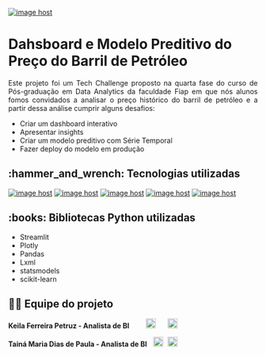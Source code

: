 <a href="https://imgbox.com/k7FeykFR" target="_blank"><img src="https://thumbs2.imgbox.com/38/3f/k7FeykFR_t.png" alt="image host"/></a>
<h1>Dahsboard e Modelo Preditivo do Preço do Barril de Petróleo</h1>

<p style="text-align: justify;">Este projeto foi um Tech Challenge proposto na quarta fase do curso de Pós-graduação em Data Analytics da faculdade Fiap em que nós alunos fomos convidados a analisar o preço histórico do barril de petróleo e a partir dessa análise cumprir alguns desafios:</p>

<ul>
  <li> Criar um dashboard interativo</li>
   <li> Apresentar insights</li>
   <li> Criar um modelo preditivo com Série Temporal</li>
   <li> Fazer deploy do modelo em produção</li>
</ul>

<h2> :hammer_and_wrench: Tecnologias utilizadas</h2>
<a href="https://imgbox.com/zPWZoqf8" target="_blank"><img src="https://thumbs2.imgbox.com/7a/64/zPWZoqf8_t.png" alt="image host"/></a>
<a href="https://imgbox.com/I7ADNVgD" target="_blank"><img src="https://thumbs2.imgbox.com/ee/16/I7ADNVgD_t.png" alt="image host"/></a>
<a href="https://imgbox.com/nRi9wGf8" target="_blank"><img src="https://thumbs2.imgbox.com/1b/24/nRi9wGf8_t.png" alt="image host"/></a>
<a href="https://imgbox.com/YOjgt7zl" target="_blank"><img src="https://thumbs2.imgbox.com/cb/90/YOjgt7zl_t.png" alt="image host"/></a> 
<a href="https://imgbox.com/2mF1oLMP" target="_blank"><img src="https://thumbs2.imgbox.com/f9/a1/2mF1oLMP_t.png" alt="image host"/></a>

<h2> :books: Bibliotecas Python utilizadas</h2>
<ul>
  <li>Streamlit</li>
   <li>Plotly</li>
   <li>Pandas</li>
   <li>Lxml</li>
  <li>statsmodels</li>
  <li>scikit-learn</li>
</ul>

<h2>👩‍🎓 Equipe do projeto</h2>
<p> <strong> Keila Ferreira Petruz - Analista de BI   </strong> <a href="https://www.linkedin.com/in/keila-ferreira-petruz/" target="_blank"  style="margin: 0px 20px 0px 30px;"><img src="https://cdn-icons-png.flaticon.com/512/174/174857.png" alt="LinkedIn" width="20" height="20"></a> <a href="https://github.com/kfpetruz" target="_blank"><img src="https://cdn-icons-png.flaticon.com/512/25/25231.png" alt="GitHub" width="20" height="20"></a> </p>
<p><strong> Tainá Maria Dias de Paula - Analista de BI   </strong> <a href="https://www.linkedin.com/in/tainamdpaula/" target="_blank"  style="margin: 0px 5px 0px 10px;"><img src="https://cdn-icons-png.flaticon.com/512/174/174857.png" alt="LinkedIn" width="20" height="20"></a> <a href="https://github.com/tainamaria" target="_blank"><img src="https://cdn-icons-png.flaticon.com/512/25/25231.png" alt="GitHub" width="20" height="20"></a></p>


